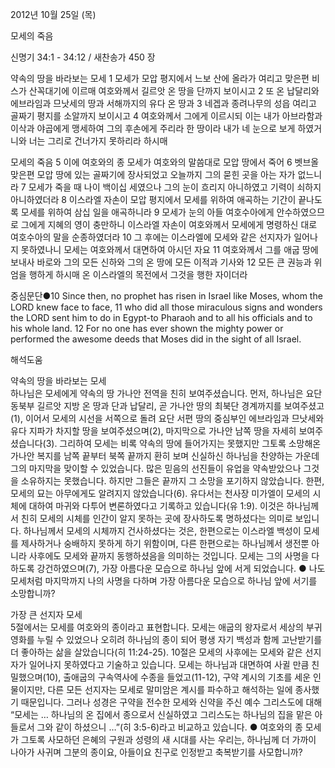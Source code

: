 2012년 10월 25일 (목)

모세의 죽음



신명기 34:1 - 34:12 / 새찬송가 450 장


약속의 땅을 바라보는 모세
1 모세가 모압 평지에서 느보 산에 올라가 여리고 맞은편 비스가 산꼭대기에 이르매 여호와께서 길르앗 온 땅을 단까지 보이시고 2 또 온 납달리와 에브라임과 므낫세의 땅과 서해까지의 유다 온 땅과 3 네겝과 종려나무의 성읍 여리고 골짜기 평지를 소알까지 보이시고 4 여호와께서 그에게 이르시되 이는 내가 아브라함과 이삭과 야곱에게 맹세하여 그의 후손에게 주리라 한 땅이라 내가 네 눈으로 보게 하였거니와 너는 그리로 건너가지 못하리라 하시매

모세의 죽음
5 이에 여호와의 종 모세가 여호와의 말씀대로 모압 땅에서 죽어 6 벳브올 맞은편 모압 땅에 있는 골짜기에 장사되었고 오늘까지 그의 묻힌 곳을 아는 자가 없느니라 7 모세가 죽을 때 나이 백이십 세였으나 그의 눈이 흐리지 아니하였고 기력이 쇠하지 아니하였더라 8 이스라엘 자손이 모압 평지에서 모세를 위하여 애곡하는 기간이 끝나도록 모세를 위하여 삼십 일을 애곡하니라 9 모세가 눈의 아들 여호수아에게 안수하였으므로 그에게 지혜의 영이 충만하니 이스라엘 자손이 여호와께서 모세에게 명령하신 대로 여호수아의 말을 순종하였더라 10 그 후에는 이스라엘에 모세와 같은 선지자가 일어나지 못하였나니 모세는 여호와께서 대면하여 아시던 자요 11 여호와께서 그를 애굽 땅에 보내사 바로와 그의 모든 신하와 그의 온 땅에 모든 이적과 기사와 12 모든 큰 권능과 위엄을 행하게 하시매 온 이스라엘의 목전에서 그것을 행한 자이더라

중심문단●10 Since then, no prophet has risen in Israel like Moses, whom the LORD knew face to face, 11 who did all those miraculous signs and wonders the LORD sent him to do in Egypt-to Pharaoh and to all his officials and to his whole land. 12 For no one has ever shown the mighty power or performed the awesome deeds that Moses did in the sight of all Israel.

해석도움





약속의 땅을 바라보는 모세  
하나님은 모세에게 약속의 땅 가나안 전역을 친히 보여주셨습니다. 먼저, 하나님은 요단 동북부 길르앗 지방 온 땅과 단과 납달리, 곧 가나안 땅의 최북단 경계까지를 보여주셨고(1), 이어서 모세의 시선을 서쪽으로 돌려 요단 서편 땅의 중심부인 에브라임과 므낫세와 유다 지파가 차지할 땅을 보여주셨으며(2), 마지막으로 가나안 남쪽 땅을 자세히 보여주셨습니다(3). 그리하여 모세는 비록 약속의 땅에 들어가지는 못했지만 그토록 소망해온 가나안 복지를 남쪽 끝부터 북쪽 끝까지 환히 보며 신실하신 하나님을 찬양하는 가운데 그의 마지막을 맞이할 수 있었습니다. 많은 믿음의 선진들이 유업을 약속받았으나 그것을 소유하지는 못했습니다. 하지만 그들은 끝까지 그 소망을 포기하지 않았습니다. 한편, 모세의 묘는 아무에게도 알려지지 않았습니다(6). 유다서는 천사장 미가엘이 모세의 시체에 대하여 마귀와 다투어 변론하였다고 기록하고 있습니다(유 1:9). 이것은 하나님께서 친히 모세의 시체를 인간이 알지 못하는 곳에 장사하도록 명하셨다는 의미로 보입니다. 하나님께서 모세의 시체까지 건사하셨다는 것은, 한편으로는 이스라엘 백성이 모세를 제사하거나 숭배하지 못하게 하기 위함이며, 다른 한편으로는 하나님께서 생전뿐 아니라 사후에도 모세와 끝까지 동행하셨음을 의미하는 것입니다. 모세는 그의 사명을 다하도록 강건하였으며(7), 가장 아름다운 모습으로 하나님 앞에 서게 되었습니다.
● 나도 모세처럼 마지막까지 나의 사명을 다하며 가장 아름다운 모습으로 하나님 앞에 서기를 소망합니까?

가장 큰 선지자 모세  
5절에서는 모세를 여호와의 종이라고 표현합니다. 모세는 애굽의 왕자로서 세상의 부귀영화를 누릴 수 있었으나 오히려 하나님의 종이 되어 평생 자기 백성과 함께 고난받기를 더 좋아하는 삶을 살았습니다(히 11:24-25). 10절은 모세의 사후에는 모세와 같은 선지자가 일어나지 못하였다고 기술하고 있습니다. 모세는 하나님과 대면하여 사귈 만큼 친밀했으며(10), 출애굽의 구속역사에 수종을 들었고(11-12), 구약 계시의 기초를 세운 인물이지만, 다른 모든 선지자는  모세로 말미암은 계시를 파수하고 해석하는 일에 종사했기 때문입니다. 그러나 성경은 구약을 전수한 모세와 신약을 주신 예수 그리스도에 대해 “모세는 … 하나님의 온 집에서 종으로서 신실하였고 그리스도는 하나님의 집을 맡은 아들로서 그와 같이 하셨으니 …”(히 3:5-6)라고 비교하고 있습니다.
● 여호와의 종 모세가 그토록 사모하던 은혜의 구원과 성령의 새 시대를 사는 우리는, 하나님께 더 가까이 나아가 사귀며 그분의 종이요, 아들이요 친구로 인정받고 축복받기를 사모합니까?